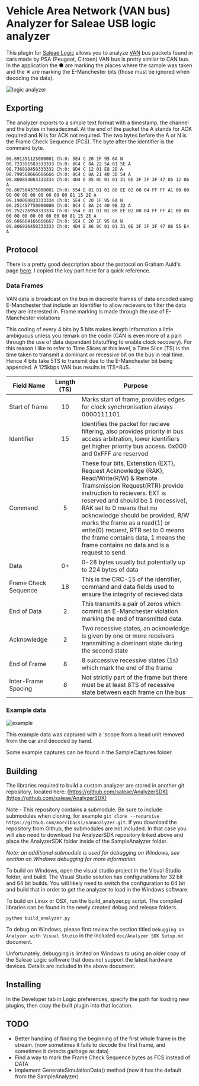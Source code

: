 # Vehicle Area Network (VAN bus) Analyzer for Saleae USB logic analyzer

This plugin for [Saleae Logic][logic] allows you to analyze [VAN][van_network] bus packets found in cars made by PSA (Peugeot, Citroen)
VAN bus is pretty similar to CAN bus. In the application the **&#9679;** are marking the places where the sample was taken and the **&#10799;** are marking the E-Manchester bits (those must be ignored when decoding the data).

![logic analyzer](https://github.com/morcibacsi/VanAnalyzer/raw/master/docs/Logic_printscreen.png)

## Exporting

The analyzer exports to a simple text format with a timestamp, the channel and the bytes in hexadecimal. 
At the end of the packet the A stands for ACK required and N is for ACK not required. 
The two bytes before the A or N is the Frame Check Sequence (FCS).
The byte after the identifier is the command byte.

```
08.691351125000001 Ch:0: 5E4 C 20 1F 95 6A N
08.723351583333333 Ch:0: 8C4 C 8A 22 5A 81 5E A
08.736818458333332 Ch:0: 8D4 C 12 01 E8 2E A
08.799568666666666 Ch:0: 8C4 C 8A 21 40 3D 54 A
08.800854083333334 Ch:0: 4D4 E 85 0C 01 01 31 0E 3F 3F 3F 47 85 12 06 A
08.807504375000001 Ch:0: 554 E 81 D1 01 80 EE 02 00 04 FF FF A1 00 00 00 00 00 00 00 00 00 00 81 15 2E A
09.190060833333334 Ch:0: 5E4 C 20 1F 95 6A N
09.251457750000000 Ch:0: 8C4 C 8A 24 40 9B 32 A
09.252726958333334 Ch:0: 554 E 81 D1 01 80 EE 02 00 04 FF FF A1 00 00 00 00 00 00 00 00 00 00 81 15 2E A
09.686664166666667 Ch:0: 5E4 C 20 1F 95 6A N
09.806916458333333 Ch:0: 4D4 E 86 0C 01 01 31 0E 3F 3F 3F 47 86 55 E4 A
```

## Protocol

There is a pretty good description about the protocol on Graham Auld's page [here][graham]. I copied the key part here for a quick reference.

### Data Frames

VAN data is broadcast on the bus in discreete frames of data encoded using E-Manchester that include an Identifier to allow recievers to filter the data they are interested in. Frame marking is made through the use of E-Manchester violations

This coding of every 4 bits by 5 bits makes length information a little ambiguous unless you remark on the codin (CAN is even more of a pain through the use of data dependant bitstuffing to enable clock recovery). 
For this reason I like to refer to Time Slices at this level, a Time Slice (TS) is the time taken to transmit a dominant or recessive bit on the bus in real time. 
Hence 4 bits take 5TS to transmit due to the E-Manchester bit being appended. A 125kbps VAN bus results in 1TS=8uS.


|Field Name  | Length (TS)   | Purpose   |
|------------|:-------------:|--------   |
|Start of frame |   10       |Marks start of frame, provides edges for clock synchronisation always 0000111101     |
|Identifier     |   15       |Identifies the packet for recieve filtering, also provides priority in bus access arbitration, lower identifiers get higher priority bus access. 0x000 and 0xFFF are reserved    |
|Command        |   5        |These four bits, Extenstion (EXT), Request Acknowledge (RAK), Read/Write(R/W) & Remote Tramsmission Request(RTR) provide instruction to recievers. EXT is reserved and should be 1 (recessive), RAK set to 0 means that no acknowledge should be provided, R/W marks the frame as a read(1) or write(0) request, RTR set to 0 means the frame contains data, 1 means the frame contains no data and is a request to send.    |
|Data           |   0+       |0-28 bytes usually but potentially up to 224 bytes of data    |
|Frame Check Sequence   |   18  |This is the CRC-15 of the identifier, command and data fields used to ensure the integrity of recieved data    |
|End of Data    |   2        |This transmits a pair of zeros which commit an E-Manchester violation marking the end of transmitted data.    |
|Acknowledge    |   2        |Two recessive states, an acknowledge is given by one or more receivers transmitting a dominant state during the second state    |
|End of Frame   |   8        |8 successive recessive states (1s) which mark the end of the frame    |
|Inter-Frame Spacing    |   8   |Not strictly part of the frame but there must be at least 8TS of recessive state between each frame on the bus    |

### Example data

![example](https://github.com/morcibacsi/VanAnalyzer/raw/master/docs/vanex.png)

This example data was captured with a 'scope from a head unit removed from the car and decoded by hand.

Some example captures can be found in the SampleCaptures folder.

## Building

The libraries required to build a custom analyzer are stored in another git repository, located here:
[https://github.com/saleae/AnalyzerSDK](https://github.com/saleae/AnalyzerSDK)

Note - This repository contains a submodule. Be sure to include submodules when cloning, for example `git clone --recursive https://github.com/morcibacsi/VanAnalyzer.git`. If you download the repository from Github, the submodules are not included. In that case you will also need to download the AnalyzerSDK repository linked above and place the AnalyzerSDK folder inside of the SampleAnalyzer folder.

*Note: an additional submodule is used for debugging on Windows, see section on Windows debugging for more information.*

To build on Windows, open the visual studio project in the Visual Studio folder, and build. The Visual Studio solution has configurations for 32 bit and 64 bit builds. You will likely need to switch the configuration to 64 bit and build that in order to get the analyzer to load in the Windows software.

To build on Linux or OSX, run the build_analyzer.py script. The compiled libraries can be found in the newly created debug and release folders.

	python build_analyzer.py

To debug on Windows, please first review the section titled `Debugging an Analyzer with Visual Studio` in the included `doc/Analyzer SDK Setup.md` document.

Unfortunately, debugging is limited on Windows to using an older copy of the Saleae Logic software that does not support the latest hardware devices. Details are included in the above document.

## Installing

In the Developer tab in Logic preferences, specify the path for loading new plugins, then copy the built plugin into that location.

## TODO
- Better handling of finding the beginning of the first whole frame in the stream. (now sometimes it fails to decode the first frame, and sometimes it detects garbage as data)
- Find a way to mark the Frame Check Sequence bytes as FCS instead of DATA
- Implement GenerateSimulationData() method (now it has the default from the SampleAnalyzer)


[logic]: https://www.saleae.com/downloads
[graham]: http://graham.auld.me.uk/projects/vanbus/lineprotocol.html
[van_network]: https://en.wikipedia.org/wiki/Vehicle_Area_Network
